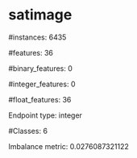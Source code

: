 # satimage

#instances: 6435

#features: 36

  #binary_features: 0

  #integer_features: 0

  #float_features: 36

Endpoint type: integer

#Classes: 6

Imbalance metric: 0.0276087321122

